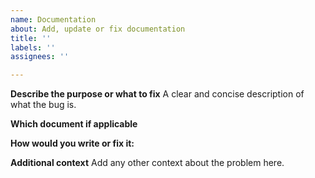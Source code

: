 ```yaml
---
name: Documentation
about: Add, update or fix documentation
title: ''
labels: ''
assignees: ''

---
```


**Describe the purpose or what to fix**
A clear and concise description of what the bug is.

**Which document if applicable**

**How would you write or fix it:**

**Additional context**
Add any other context about the problem here.
